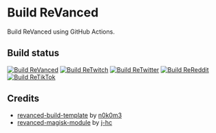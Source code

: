 # Build ReVanced

Build ReVanced using GitHub Actions.

## Build status

[![Build ReVanced](https://github.com/vietanhbui2000/build-revanced/actions/workflows/build_revanced.yml/badge.svg)](https://github.com/vietanhbui2000/build-revanced/actions/workflows/build_revanced.yml)
[![Build ReTwitch](https://github.com/vietanhbui2000/build-revanced/actions/workflows/build_retwitch.yml/badge.svg)](https://github.com/vietanhbui2000/build-revanced/actions/workflows/build_retwitch.yml)
[![Build ReTwitter](https://github.com/vietanhbui2000/build-revanced/actions/workflows/build_retwitter.yml/badge.svg)](https://github.com/vietanhbui2000/build-revanced/actions/workflows/build_retwitter.yml)
[![Build ReReddit](https://github.com/vietanhbui2000/build-revanced/actions/workflows/build_rereddit.yml/badge.svg)](https://github.com/vietanhbui2000/build-revanced/actions/workflows/build_rereddit.yml)
[![Build ReTikTok](https://github.com/vietanhbui2000/build-revanced/actions/workflows/build_retiktok.yml/badge.svg)](https://github.com/vietanhbui2000/build-revanced/actions/workflows/build_retiktok.yml)

## Credits

- [revanced-build-template](https://github.com/n0k0m3/revanced-build-template) by [n0k0m3](https://github.com/n0k0m3)
- [revanced-magisk-module](https://github.com/j-hc/revanced-magisk-module) by [j-hc](https://github.com/j-hc)
